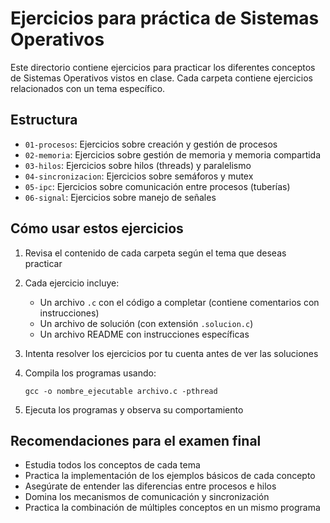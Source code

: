 # Ejercicios para práctica de Sistemas Operativos

Este directorio contiene ejercicios para practicar los diferentes conceptos de Sistemas Operativos vistos en clase.
Cada carpeta contiene ejercicios relacionados con un tema específico.

## Estructura

- `01-procesos`: Ejercicios sobre creación y gestión de procesos
- `02-memoria`: Ejercicios sobre gestión de memoria y memoria compartida
- `03-hilos`: Ejercicios sobre hilos (threads) y paralelismo
- `04-sincronizacion`: Ejercicios sobre semáforos y mutex
- `05-ipc`: Ejercicios sobre comunicación entre procesos (tuberías)
- `06-signal`: Ejercicios sobre manejo de señales

## Cómo usar estos ejercicios

1. Revisa el contenido de cada carpeta según el tema que deseas practicar
2. Cada ejercicio incluye:

   - Un archivo `.c` con el código a completar (contiene comentarios con instrucciones)
   - Un archivo de solución (con extensión `.solucion.c`)
   - Un archivo README con instrucciones específicas

3. Intenta resolver los ejercicios por tu cuenta antes de ver las soluciones
4. Compila los programas usando:

   ```
   gcc -o nombre_ejecutable archivo.c -pthread
   ```

5. Ejecuta los programas y observa su comportamiento

## Recomendaciones para el examen final

- Estudia todos los conceptos de cada tema
- Practica la implementación de los ejemplos básicos de cada concepto
- Asegúrate de entender las diferencias entre procesos e hilos
- Domina los mecanismos de comunicación y sincronización
- Practica la combinación de múltiples conceptos en un mismo programa
